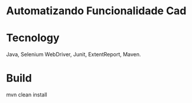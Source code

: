 # Automatizando Funcionalidade Cad

# Tecnology

 Java, Selenium WebDriver, Junit, ExtentReport, Maven.
 
# Build
 mvn clean install
